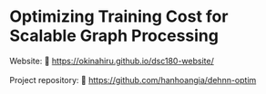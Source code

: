 # Optimizing Training Cost for Scalable Graph Processing
Website: 🔗 https://okinahiru.github.io/dsc180-website/ <br> <br>
Project repository: 🔗 https://github.com/hanhoangia/dehnn-optim